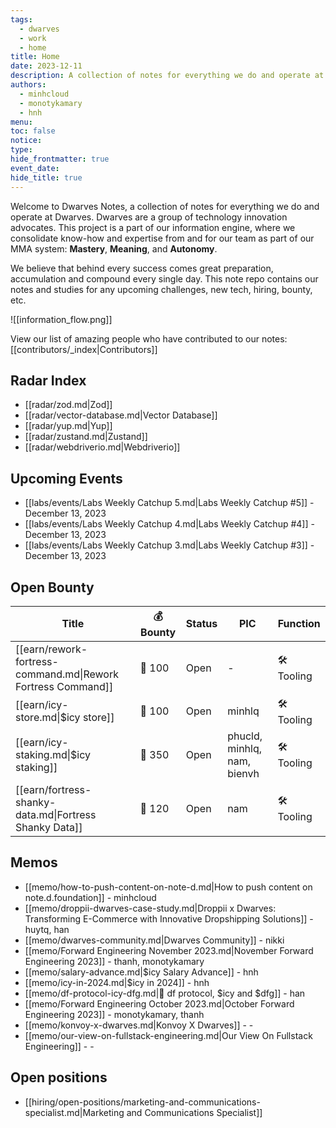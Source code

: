 ```yaml
---
tags:
  - dwarves
  - work
  - home
title: Home
date: 2023-12-11
description: A collection of notes for everything we do and operate at Dwarves. This is where we keep our internal notes.
authors:
  - minhcloud
  - monotykamary
  - hnh
menu: 
toc: false
notice: 
type: 
hide_frontmatter: true
event_date: 
hide_title: true
---
```

Welcome to Dwarves Notes, a collection of notes for everything we do and operate at Dwarves. Dwarves are a group of technology innovation advocates. This project is a part of our information engine, where we consolidate know-how and expertise from and for our team as part of our MMA system: **Mastery**, **Meaning**, and **Autonomy**.

We believe that behind every success comes great preparation, accumulation and compound every single day. This note repo contains our notes and studies for any upcoming challenges, new tech, hiring, bounty, etc.


![[information_flow.png]]

View our list of amazing people who have contributed to our notes: [[contributors/_index|Contributors]]
## Radar Index

<!-- col-2 #1 -->
- [[radar/zod.md|Zod]]
- [[radar/vector-database.md|Vector Database]]
- [[radar/yup.md|Yup]]
- [[radar/zustand.md|Zustand]]
- [[radar/webdriverio.md|Webdriverio]]

<!-- /col-2 #1 -->
## Upcoming Events

- [[labs/events/Labs Weekly Catchup 5.md|Labs Weekly Catchup #5]] - December 13, 2023
- [[labs/events/Labs Weekly Catchup 4.md|Labs Weekly Catchup #4]] - December 13, 2023
- [[labs/events/Labs Weekly Catchup 3.md|Labs Weekly Catchup #3]] - December 13, 2023




## Open Bounty

| Title                                                        | 💰 Bounty | Status | PIC                         | Function    |
| ------------------------------------------------------------ | --------- | ------ | --------------------------- | ----------- |
| [[earn/rework-fortress-command.md\|Rework Fortress Command]] | 🧊 100    | Open   | \-                          | 🛠️ Tooling |
| [[earn/icy-store.md\|$icy store]]                            | 🧊 100    | Open   | minhlq                      | 🛠️ Tooling |
| [[earn/icy-staking.md\|$icy staking]]                        | 🧊 350    | Open   | phucld, minhlq, nam, bienvh | 🛠️ Tooling |
| [[earn/fortress-shanky-data.md\|Fortress Shanky Data]]       | 🧊 120    | Open   | nam                         | 🛠️ Tooling |


## Memos

- [[memo/how-to-push-content-on-note-d.md|How to push content on note.d.foundation]] - minhcloud
- [[memo/droppii-dwarves-case-study.md|Droppii x Dwarves: Transforming E-Commerce with Innovative Dropshipping Solutions]] - huytq, han
- [[memo/dwarves-community.md|Dwarves Community]] - nikki
- [[memo/Forward Engineering November 2023.md|November Forward Engineering 2023]] - thanh, monotykamary
- [[memo/salary-advance.md|$icy Salary Advance]] - hnh
- [[memo/icy-in-2024.md|$icy in 2024]] - hnh
- [[memo/df-protocol-icy-dfg.md|💠 df protocol, $icy and $dfg]] - han
- [[memo/Forward Engineering October 2023.md|October Forward Engineering 2023]] - monotykamary, thanh
- [[memo/konvoy-x-dwarves.md|Konvoy X Dwarves]] - \-
- [[memo/our-view-on-fullstack-engineering.md|Our View On Fullstack Engineering]] - \-


## Open positions

- [[hiring/open-positions/marketing-and-communications-specialist.md|Marketing and Communications Specialist]]


